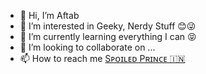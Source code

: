 - 👋 Hi, I’m Aftab
- 👀 I’m interested in Geeky, Nerdy Stuff 😊😜
- 🌱 I’m currently learning everything I can 😝
- 💞️ I’m looking to collaborate on ...
- 📫 How to reach me [Sᴘᴏɪʟᴇᴅ Pʀɪɴᴄᴇ 🇮🇳](http://tx.me/SpoiledPrince "Sᴘᴏɪʟᴇᴅ Pʀɪɴᴄᴇ 🇮🇳")

<!---
Aftab-00/Aftab-00 is a ✨ special ✨ repository because its `README.md` (this file) appears on your GitHub profile.
You can click the Preview link to take a look at your changes.
--->
